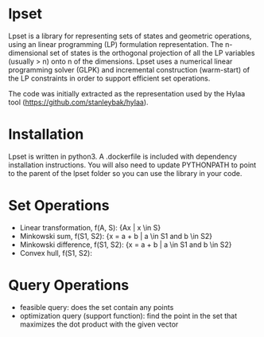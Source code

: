 # lpset
Lpset is a library for representing sets of states and geometric operations, using an linear programming (LP) formulation representation. The n-dimensional set of states is the orthogonal projection of all the LP variables (usually > n) onto n of the dimensions. Lpset uses a numerical linear programming solver (GLPK) and incremental construction (warm-start) of the LP constraints in order to support efficient set operations.

The code was initially extracted as the representation used by the Hylaa tool (https://github.com/stanleybak/hylaa).

# Installation
Lpset is written in python3. A .dockerfile is included with dependency installation instructions. You will also need to update PYTHONPATH to point to the parent of the lpset folder so you can use the library in your code.

# Set Operations
* Linear transformation, f(A, S): {Ax | x \in S}
* Minkowski sum, f(S1, S2): {x = a + b | a \in S1 and b \in S2}
* Minkowski difference, f(S1, S2): {x = a + b | a \in S1 and b \in S2}
* Convex hull, f(S1, S2): 

# Query Operations
* feasible query: does the set contain any points
* optimization query (support function): find the point in the set that maximizes the dot product with the given vector
